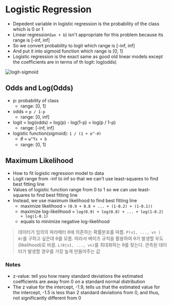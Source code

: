 # Logistic Regression

- Depedent variable in logistic regression is the probability of the class which is 0 or 1
- Linear regression(`wx + b`) isn't appropriate for this problem because its range is [-inf, inf]
- So we convert probability to logit which range is [-inf, inf]
- And put it into sigmoid function which range is [0, 1] 
- Logistic regression is the exact same as good old linear models except the coefficients are in terms of th logit: log(odds)

![logit-sigmoid](https://user-images.githubusercontent.com/31475037/60703569-17a4ab80-9f3d-11e9-8b3b-10507d77d199.PNG)


## Odds and Log(Odds)

- p: probability of class
    - range: [0, 1]
- odds = `p / 1-p`
    - range: [0, inf]
- logit = log(odds) = log(p) - log(1-p) = log(p / 1-p)
    - range: [-inf, inf]
- logistic function(sigmoid): `1 / (1 + e^-𝜃)`
    - 𝜃 = `w^Tx + b`
    - range: [0, 1]

## Maximum Likelihood

- How to fit logistic regression model to data
- Logit range from -inf to inf so that we can't use least-squares to find best fitting line
- Values of logistic function range from 0 to 1 so we can use least-squares to find best fitting line
- Instead, we use maximum likelihood to find best fitting line
    - maximize likelihood = `(0.9 + 0.8 + ... + (1-0.2) + (1-0.1))`
    - maximize log-likelihood = `log(0.9) + log(0.8) + ... + log(1-0.2) + log(1-0.1)`
    - equals to minimize negative log-likelihood

> 데이터가 임의의 파라메터 θ에 의존하는 확률분포를 따름. `P(v1, ..., vn | θ)`를 구하고 싶은데 θ를 모름. 따라서 베이즈 규칙을 활용하여 θ가 발생할 우도(likelihood)로 바꿈. `L(θ|v1, ..., vn)`를 최대화하는 θ를 찾는다. 관측된 데이터가 발생할 경우를 가장 높게 만들어주는 값

### Notes

- z-value: tell you how many standard deviations the estimated coefficients are away from 0 on a standard normal distribution
- The z value for the intercept, -1.9, tells us that the estimated value for the intercept, -1.5 is less than 2 standard deviations from 0, and thus, not significantly different from 0